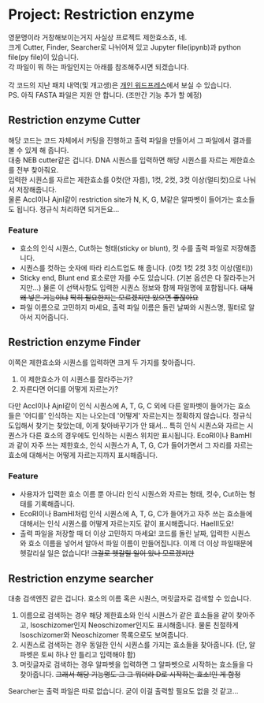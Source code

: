 <h1>Project: Restriction enzyme</h1>
영문명이라 거창해보이는거지 사실상 프로젝트 제한효소죠, 네. <br>
크게 Cutter, Finder, Searcher로 나뉘어져 있고 Jupyter file(ipynb)과 python file(py file)이 있습니다. <br>
각 파일이 뭐 하는 파일인지는 아래를 참조해주시면 되겠습니다. <br>
<br>
각 코드의 지난 패치 내역(및 개고생)은 <a href="https://koreanraichu.sfuhost.com/">개인 워드프레스</a>에서 보실 수 있습니다. <br>
PS. 아직 FASTA 파일은 지원 안 합니다. (조만간 기능 추가 할 예정)<br>
<h2>Restriction enzyme Cutter</h2>
해당 코드는 코드 자체에서 커팅을 진행하고 출력 파일을 만들어서 그 파일에서 결과를 볼 수 있게 해 줍니다. <br>
대충 NEB cutter같은 겁니다. DNA 시퀀스를 입력하면 해당 시퀀스를 자르는 제한효소를 전부 찾아줘요. <br>
입력한 시퀀스를 자르는 제한효소를 0컷(안 자름), 1컷, 2컷, 3컷 이상(멀티컷)으로 나눠서 저장해줍니다. <br>
물론 AccI이나 AjnI같이 restriction site가 N, K, G, M같은 알파벳이 들어가는 효소들도 됩니다. 정규식 처리하면 되거든요... <br>
<h3>Feature</h3>
<ul>
<li>효소의 인식 시퀀스, Cut하는 형태(sticky or blunt), 컷 수를 출력 파일로 저장해줍니다. </li>
<li>시퀀스를 컷하는 숫자에 따라 리스트업도 해 줍니다. (0컷 1컷 2컷 3컷 이상(멀티))</li>
<li>Sticky end, Blunt end 효소로만 자를 수도 있습니다. (기본 옵션은 다 잘라주는거지만...) 물론 이 선택사항도 입력한 시퀀스 정보와 함께 파일명에 포함됩니다. <s>대체 왜 넣은 기능이냐</s> <s>딱히 필요한지는 모르겠지만 있으면 좋잖아요</s></li>
<li>파일 이름으로 고민하지 마세요, 출력 파일 이름은 돌린 날짜와 시퀀스명, 필터로 알아서 지어줍니다. </li>
</ul>
<h2>Restriction enzyme Finder</h2>
이쪽은 제한효소와 시퀀스를 입력하면 크게 두 가지를 찾아줍니다. 
<ol>
<li>이 제한효소가 이 시퀀스를 잘라주는가? </li>
<li>자른다면 어디를 어떻게 자르는가? </li>
</ol>
다만 AccI이나 AjnI같이 인식 시퀀스에 A, T, G, C 외에 다른 알파벳이 들어가는 효소들은 '어디를' 인식하는 지는 나오는데 '어떻게' 자르는지는 정확하지 않습니다. 정규식 도입해서 찾기는 찾았는데, 이게 찾아바꾸기가 안 돼서... 특히 인식 시퀀스와 자르는 시퀀스가 다른 효소의 경우에도 인식하는 시퀀스 위치만 표시됩니다. EcoRI이나 BamHI과 같이 자주 쓰는 제한효소, 인식 시퀀스가 A, T, G, C가 들어가면서 그 자리를 자르는 효소에 대해서는 어떻게 자르는지까지 표시해줍니다. <br>
<h3>Feature</h3>
<ul>
<li>사용자가 입력한 효소 이름 뿐 아니라 인식 시퀀스와 자르는 형태, 컷수, Cut하는 형태를 기록해줍니다. </li>
<li>EcoRI이나 BamHI처럼 인식 시퀀스에 A, T, G, C가 들어가고 자주 쓰는 효소들에 대해서는 인식 시퀀스를 어떻게 자르는지도 같이 표시해줍니다. HaeIII도요! </li>
<li>출력 파일을 저장할 때 더 이상 고민하지 마세요! 코드를 돌린 날짜, 입력한 시퀀스와 효소 이름을 넣어서 알아서 파일 이름이 만들어집니다. 이제 더 이상 파일때문에 헷갈리실 일은 없습니다! <s>그걸로 헷갈릴 일이 있나 모르겠지만</s></li>
</ul>
<h2>Restriction enzyme searcher</h2>
대충 검색엔진 같은 겁니다. 효소의 이름 혹은 시퀀스, 머릿글자로 검색할 수 있습니다. 
<ol>
<li>이름으로 검색하는 경우 해당 제한효소와 인식 시퀀스가 같은 효소들을 같이 찾아주고, Isoschizomer인지 Neoschizomer인지도 표시해줍니다. 물론 친절하게 Isoschizomer와 Neoschizomer 목록으로도 보여줍니다. </li>
<li>시퀀스로 검색하는 경우 동일한 인식 시퀀스를 가지는 효소들을 찾아줍니다. (단, 알파벳은 토씨 하나 안 틀리고 입력해야 함)</li>
<li>머릿글자로 검색하는 경우 알파벳을 입력하면 그 알파벳으로 시작하는 효소들을 다 찾아줍니다. <s>그래서 해당 기능명도 그 그 뭐더라 D로 시작하는 효소!인 게 함정</s></li>
</ol>
Searcher는 출력 파일은 따로 없습니다. 굳이 이걸 출력할 필요도 없을 것 같고... 

